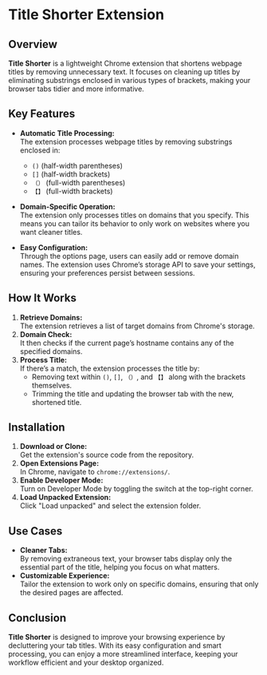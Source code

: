 # Title Shorter Extension

## Overview

**Title Shorter** is a lightweight Chrome extension that shortens webpage titles by removing unnecessary text. It focuses on cleaning up titles by eliminating substrings enclosed in various types of brackets, making your browser tabs tidier and more informative.

## Key Features

- **Automatic Title Processing:**  
  The extension processes webpage titles by removing substrings enclosed in:
  - `()` (half-width parentheses)
  - `[]` (half-width brackets)
  - `（）` (full-width parentheses)
  - `【】` (full-width brackets)

- **Domain-Specific Operation:**  
  The extension only processes titles on domains that you specify. This means you can tailor its behavior to only work on websites where you want cleaner titles.

- **Easy Configuration:**  
  Through the options page, users can easily add or remove domain names. The extension uses Chrome’s storage API to save your settings, ensuring your preferences persist between sessions.

## How It Works

1. **Retrieve Domains:**  
   The extension retrieves a list of target domains from Chrome's storage.
2. **Domain Check:**  
   It then checks if the current page’s hostname contains any of the specified domains.
3. **Process Title:**  
   If there’s a match, the extension processes the title by:
   - Removing text within `()`, `[]`, `（）`, and `【】` along with the brackets themselves.
   - Trimming the title and updating the browser tab with the new, shortened title.

## Installation

1. **Download or Clone:**  
   Get the extension's source code from the repository.
2. **Open Extensions Page:**  
   In Chrome, navigate to `chrome://extensions/`.
3. **Enable Developer Mode:**  
   Turn on Developer Mode by toggling the switch at the top-right corner.
4. **Load Unpacked Extension:**  
   Click "Load unpacked" and select the extension folder.

## Use Cases

- **Cleaner Tabs:**  
  By removing extraneous text, your browser tabs display only the essential part of the title, helping you focus on what matters.
- **Customizable Experience:**  
  Tailor the extension to work only on specific domains, ensuring that only the desired pages are affected.

## Conclusion

**Title Shorter** is designed to improve your browsing experience by decluttering your tab titles. With its easy configuration and smart processing, you can enjoy a more streamlined interface, keeping your workflow efficient and your desktop organized.
